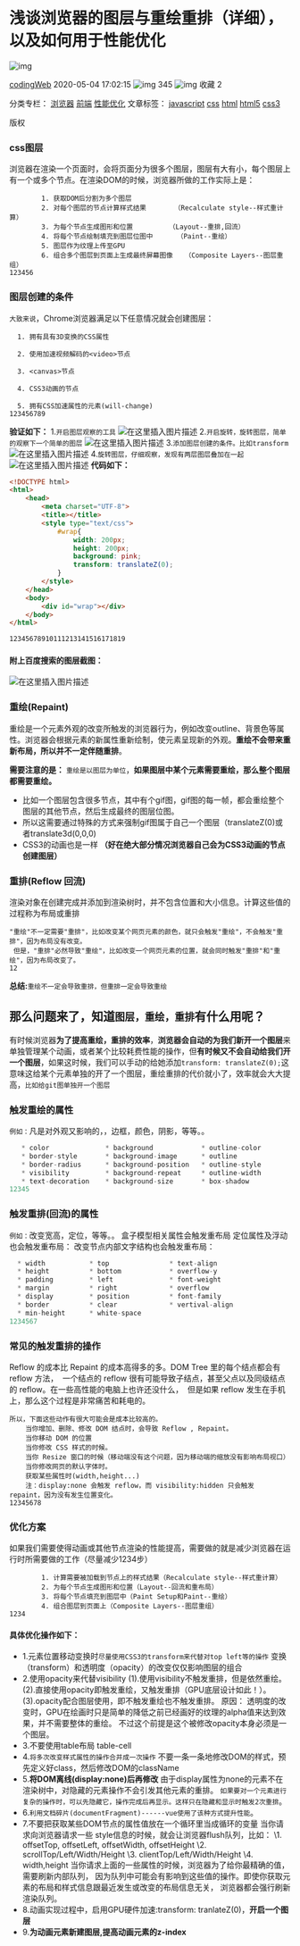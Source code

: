 # 浅谈浏览器的图层与重绘重排（详细），以及如何用于性能优化

![img](media/浅谈浏览器的图层与重绘重排（详细），以及如何用于性能优化/original-20210120002214661.png)

[codingWeb](https://blog.csdn.net/fesfsefgs) 2020-05-04 17:02:15 ![img](media/浅谈浏览器的图层与重绘重排（详细），以及如何用于性能优化/articleReadEyes-20210120002214747.png) 345 ![img](media/浅谈浏览器的图层与重绘重排（详细），以及如何用于性能优化/tobarCollect-20210120002214747.png) 收藏 2

分类专栏： [浏览器](https://blog.csdn.net/fesfsefgs/category_9971469.html) [前端](https://blog.csdn.net/fesfsefgs/category_9331390.html) [性能优化](https://blog.csdn.net/fesfsefgs/category_9972707.html) 文章标签： [javascript](https://www.csdn.net/tags/OtDaQg2sNzExLWJsb2cO0O0O.html) [css](https://www.csdn.net/tags/MtTaEg0sMzgzMjItYmxvZwO0O0OO0O0O.html) [html](https://www.csdn.net/tags/MtTaEg0sMzA4NjQtYmxvZwO0O0OO0O0O.html) [html5](https://www.csdn.net/tags/OtDaMgzsMzI0LWJsb2cO0O0O.html) [css3](https://www.csdn.net/tags/MtTaEg0sMzgzMjEtYmxvZwO0O0OO0O0O.html)

版权

### css图层

 浏览器在渲染一个页面时，会将页面分为很多个图层，图层有大有小，每个图层上有一个或多个节点。
​ 在渲染DOM的时候，浏览器所做的工作实际上是：

```
     	1. 获取DOM后分割为多个图层
    	2. 对每个图层的节点计算样式结果		（Recalculate style--样式重计算）
    	3. 为每个节点生成图形和位置			（Layout--重排,回流）
    	4. 将每个节点绘制填充到图层位图中		（Paint--重绘）
    	5. 图层作为纹理上传至GPU
    	6. 组合多个图层到页面上生成最终屏幕图像	（Composite Layers--图层重组）
123456
```

### 图层创建的条件

 `大致来说`，Chrome浏览器满足以下任意情况就会创建图层：

```
  1. 拥有具有3D变换的CSS属性

  2. 使用加速视频解码的<video>节点

  3. <canvas>节点

  4. CSS3动画的节点

  5. 拥有CSS加速属性的元素(will-change)
123456789
```

**验证如下：**
1.`开启图层观察的工具`
![在这里插入图片描述](media/浅谈浏览器的图层与重绘重排（详细），以及如何用于性能优化/watermark,type_ZmFuZ3poZW5naGVpdGk,shadow_10,text_aHR0cHM6Ly9ibG9nLmNzZG4ubmV0L2Zlc2ZzZWZncw==,size_16,color_FFFFFF,t_70-20210120002214660.png)
2.`开启旋转，旋转图层，简单的观察下一个简单的图层`
![在这里插入图片描述](media/浅谈浏览器的图层与重绘重排（详细），以及如何用于性能优化/watermark,type_ZmFuZ3poZW5naGVpdGk,shadow_10,text_aHR0cHM6Ly9ibG9nLmNzZG4ubmV0L2Zlc2ZzZWZncw==,size_16,color_FFFFFF,t_70-20210120002214756.png)
3.`添加图层创建的条件。比如transform`
![在这里插入图片描述](media/浅谈浏览器的图层与重绘重排（详细），以及如何用于性能优化/watermark,type_ZmFuZ3poZW5naGVpdGk,shadow_10,text_aHR0cHM6Ly9ibG9nLmNzZG4ubmV0L2Zlc2ZzZWZncw==,size_16,color_FFFFFF,t_70-20210120002214744.png)
4.`旋转图层，仔细观察，发现有两层图层叠加在一起`
![在这里插入图片描述](media/浅谈浏览器的图层与重绘重排（详细），以及如何用于性能优化/watermark,type_ZmFuZ3poZW5naGVpdGk,shadow_10,text_aHR0cHM6Ly9ibG9nLmNzZG4ubmV0L2Zlc2ZzZWZncw==,size_16,color_FFFFFF,t_70-20210120002214737.png)
**代码如下：**

```html
<!DOCTYPE html>
<html>
	<head>
		<meta charset="UTF-8">
		<title></title>
		<style type="text/css">
			#wrap{
				width: 200px;
				height: 200px;
				background: pink;
				transform: translateZ(0);
			}
		</style>
	</head>
	<body>
		<div id="wrap"></div>
	</body>
</html>

12345678910111213141516171819
```

#### 附上百度搜索的图层截图：

![在这里插入图片描述](media/浅谈浏览器的图层与重绘重排（详细），以及如何用于性能优化/watermark,type_ZmFuZ3poZW5naGVpdGk,shadow_10,text_aHR0cHM6Ly9ibG9nLmNzZG4ubmV0L2Zlc2ZzZWZncw==,size_16,color_FFFFFF,t_70-20210120002214856.png)

### 重绘(Repaint)

 重绘是一个元素外观的改变所触发的浏览器行为，例如改变outline、背景色等属性。浏览器会根据元素的新属性重新绘制，
​ 使元素呈现新的外观。**重绘不会带来重新布局，所以并不一定伴随重排**。
​

**需要注意的是：** `重绘是以图层为单位`，**如果图层中某个元素需要重绘，那么整个图层都需要重绘。**

- 比如一个图层包含很多节点，其中有个gif图，gif图的每一帧，都会重绘整个图层的其他节点，然后生成最终的图层位图。
- 所以这需要通过特殊的方式来强制gif图属于自己一个图层（translateZ(0)或者translate3d(0,0,0)
- CSS3的动画也是一样 **（好在绝大部分情况浏览器自己会为CSS3动画的节点创建图层）**

### 重排(Reflow 回流)

 渲染对象在创建完成并添加到渲染树时，并不包含位置和大小信息。计算这些值的过程称为布局或重排
​

```
"重绘"不一定需要"重排"，比如改变某个网页元素的颜色，就只会触发"重绘"，不会触发"重排"，因为布局没有改变。
 但是，"重排"必然导致"重绘"，比如改变一个网页元素的位置，就会同时触发"重排"和"重绘"，因为布局改变了。
12
```

**总结:**`重绘不一定会导致重排，但重排一定会导致重绘`



## 那么问题来了，知道`图层，重绘，重排`有什么用呢？

有时候浏览器**为了提高重绘，重排的效率**，**浏览器会自动的为我们新开一个图层**来单独管理某个动画，或者某个比较耗费性能的操作，但**有时候又不会自动给我们开一个图层**，如果这时候，我们可以手动的给她添加`transform: translateZ(0);`这意味这给某个元素单独的开了一个图层，重绘重排的代价就小了，效率就会大大提高，`比如给git图单独开一个图层`





### 触发重绘的属性

`例如：`凡是对外观又影响的，，边框，颜色，阴影，等等。。

```javascript
   * color				* background			* outline-color
   * border-style		* background-image		* outline
   * border-radius	    * background-position	* outline-style
   * visibility			* background-repeat		* outline-width
   * text-decoration	* background-size		* box-shadow
12345
```

### 触发重排(回流)的属性

`例如：`改变宽高，定位，等等。。
​ 盒子模型相关属性会触发重布局 定位属性及浮动也会触发重布局： 改变节点内部文字结构也会触发重布局：

```javascript
  * width			* top				* text-align
  * height			* bottom			* overflow-y
  * padding			* left				* font-weight
  * margin			* right				* overflow
  * display			* position			* font-family                                             * border-width		* float				* line-height
  * border			* clear				* vertival-align
  * min-height		* white-space
1234567
```

### 常见的触发重排的操作

 Reflow 的成本比 Repaint 的成本高得多的多。DOM Tree 里的每个结点都会有 reflow 方法，
​ 一个结点的 reflow 很有可能导致子结点，甚至父点以及同级结点的 reflow。在一些高性能的电脑上也许还没什么，
​ 但是如果 reflow 发生在手机上，那么这个过程是非常痛苦和耗电的。
​

```
所以，下面这些动作有很大可能会是成本比较高的。
	当你增加、删除、修改 DOM 结点时，会导致 Reflow , Repaint。
	当你移动 DOM 的位置
	当你修改 CSS 样式的时候。
	当你 Resize 窗口的时候（移动端没有这个问题，因为移动端的缩放没有影响布局视口）
	当你修改网页的默认字体时。
	获取某些属性时(width,height...)
	注：display:none 会触发 reflow，而 visibility:hidden 只会触发 repaint，因为没有发生位置变化。
12345678
```

### 优化方案

 如果我们需要使得动画或其他节点渲染的性能提高，需要做的就是减少浏览器在运行时所需要做的工作（尽量减少1234步）

```
	    1. 计算需要被加载到节点上的样式结果（Recalculate style--样式重计算）
    	2. 为每个节点生成图形和位置（Layout--回流和重布局）
    	3. 将每个节点填充到图层中（Paint Setup和Paint--重绘）
    	4. 组合图层到页面上（Composite Layers--图层重组）
1234
```

#### 具体优化操作如下：

- 1.元素位置移动变换时`尽量使用CSS3的transform来代替对top left等的操作` 变换（transform）和透明度（opacity）的改变仅仅影响图层的组合
- 2.使用opacity来代替visibility
  (1).使用visibility不触发重排，但是依然重绘。
  (2).直接使用opacity即触发重绘，又触发重排（GPU底层设计如此！）。
  (3).opacity配合图层使用，即不触发重绘也不触发重排。
  原因： 透明度的改变时，GPU在绘画时只是简单的降低之前已经画好的纹理的alpha值来达到效果，并不需要整体的重绘。
  不过这个前提是这个被修改opacity本身必须是一个图层。
- 3.不要使用table布局 table-cell
- 4.`将多次改变样式属性的操作合并成一次操作` 不要一条一条地修改DOM的样式，预先定义好class，然后修改DOM的className
- 5.**将DOM离线(display:none)后再修改** 由于display属性为none的元素不在渲染树中，对隐藏的元素操作不会引发其他元素的重排。 `如果要对一个元素进行复杂的操作时，可以先隐藏它，操作完成后再显示。这样只在隐藏和显示时触发2次重排`。
- 6.`利用文档碎片(documentFragment)------vue使用了该种方式提升性能`。
- 7.不要把获取某些DOM节点的属性值放在一个循环里当成循环的变量 当你请求向浏览器请求一些 style信息的时候，就会让浏览器flush队列，比如：
  \1. offsetTop, offsetLeft, offsetWidth, offsetHeight
  \2. scrollTop/Left/Width/Height
  \3. clientTop/Left/Width/Height
  \4. width,height
  当你请求上面的一些属性的时候，浏览器为了给你最精确的值，需要刷新内部队列，
  因为队列中可能会有影响到这些值的操作。即使你获取元素的布局和样式信息跟最近发生或改变的布局信息无关，
  浏览器都会强行刷新渲染队列。
- 8.动画实现过程中，启用GPU硬件加速:transform: tranlateZ(0)，**开启一个图层**
- 9.**为动画元素新建图层,提高动画元素的z-index**